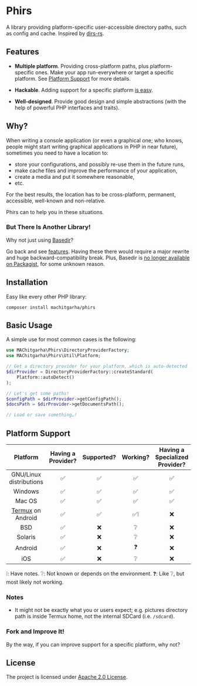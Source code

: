 # Phirs

A library providing platform-specific user-accessible directory paths, such as config and cache. Inspired by [dirs-rs](https://github.com/dirs-dev/dirs-rs).

## Features

-   **Multiple platform**. Providing cross-platform paths, plus platform-specific ones. Make your app run-everywhere or target a specific platform. See [Platform Support](#platform-support) for more details.

-   **Hackable**. Adding support for a specific platform [is easy](#). <!-- TODO: Add a link to contributions describing this. -->

-   **Well-designed**. Provide good design and simple abstractions (with the help of powerful PHP interfaces and traits).

## Why?

When writing a console application (or even a graphical one; who knows, people might start writing graphical applications in PHP in near future), sometimes you need to have a location to:

-   store your configurations, and possibly re-use them in the future runs,
-   make cache files and improve the performance of your application,
-   create a media and put it somewhere reasonable,
-   etc.

For the best results, the location has to be cross-platform, permanent, accessible, well-known and non-relative.

Phirs can to help you in these situations.

### But There Is Another Library!

Why not just using [Basedir](https://github.com/clue-labs/php-basedir)?

Go back and see [features](#features). Having these there would require a major rewrite and huge backward-compatibility break. Plus, Basedir is [no longer available on Packagist](https://packagist.org/search/?q=basedir), for some unknown reason.

## Installation

Easy like every other PHP library:

```
composer install machitgarha/phirs
```

## Basic Usage

A simple use for most common cases is the following:

```php
use MAChitgarha\Phirs\DirectoryProviderFactory;
use MAChitgarha\Phirs\Util\Platform;

// Get a directory provider for your platform, which is auto-detected
$dirProvider = DirectoryProviderFactory::createStandard(
    Platform::autoDetect()
);

// Let's get some paths!
$configPath = $dirProvider->getConfigPath();
$docsPath = $dirProvider->getDocumentsPath();

// Load or save something…!
```

## Platform Support

|Platform|Having a Provider?|Supported?|Working?|Having a Specialized Provider?|
|:-:|:-:|:-:|:-:|:-:|
|GNU/Linux distributions|✅|✅|✅|✅|
|Windows|✅|✅|✅|✅|
|Mac OS|✅|✅|✅|✅|
|[Termux](https://termux.com) on Android|✅|✅|✅❕|❌|
|BSD|✅|❌|❔|❌|
|Solaris|✅|❌|❔|❌|
|Android|✅|❌|❓|❌|
|iOS|✅|❌|❔|❌|

❕: Have notes.
❔: Not known or depends on the environment.
❓: Like ❔, but most likely not working.

### Notes

-   It might not be exactly what you or users expect; e.g. pictures directory path is inside Termux home, not the internal SDCard (i.e. `/sdcard`).

### Fork and Improve It!

By the way, if you can improve support for a specific platform, why not?

## License

The project is licensed under [Apache 2.0 License](./LICENSE.md).
